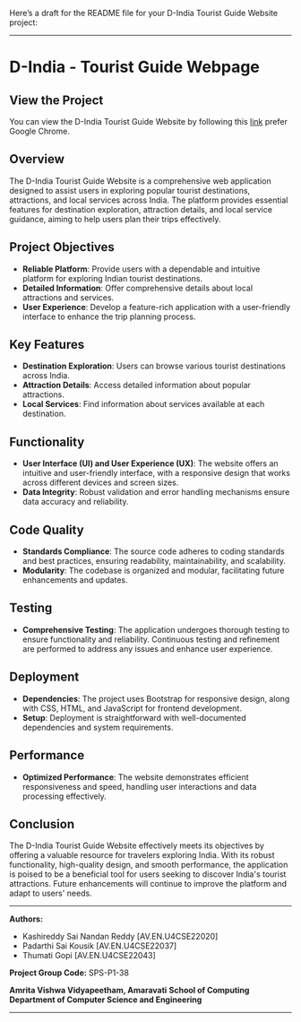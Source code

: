Here’s a draft for the README file for your D-India Tourist Guide Website project:

---

# D-India - Tourist Guide Webpage

## View the Project

You can view the D-India Tourist Guide Website by following this [link](https://sainandan2004.github.io/D-India-A-Travel-WebSi/) prefer Google Chrome.

## Overview

The D-India Tourist Guide Website is a comprehensive web application designed to assist users in exploring popular tourist destinations, attractions, and local services across India. The platform provides essential features for destination exploration, attraction details, and local service guidance, aiming to help users plan their trips effectively.

## Project Objectives

- **Reliable Platform**: Provide users with a dependable and intuitive platform for exploring Indian tourist destinations.
- **Detailed Information**: Offer comprehensive details about local attractions and services.
- **User Experience**: Develop a feature-rich application with a user-friendly interface to enhance the trip planning process.

## Key Features

- **Destination Exploration**: Users can browse various tourist destinations across India.
- **Attraction Details**: Access detailed information about popular attractions.
- **Local Services**: Find information about services available at each destination.

## Functionality

- **User Interface (UI) and User Experience (UX)**: The website offers an intuitive and user-friendly interface, with a responsive design that works across different devices and screen sizes.
- **Data Integrity**: Robust validation and error handling mechanisms ensure data accuracy and reliability.

## Code Quality

- **Standards Compliance**: The source code adheres to coding standards and best practices, ensuring readability, maintainability, and scalability.
- **Modularity**: The codebase is organized and modular, facilitating future enhancements and updates.

## Testing

- **Comprehensive Testing**: The application undergoes thorough testing to ensure functionality and reliability. Continuous testing and refinement are performed to address any issues and enhance user experience.

## Deployment

- **Dependencies**: The project uses Bootstrap for responsive design, along with CSS, HTML, and JavaScript for frontend development.
- **Setup**: Deployment is straightforward with well-documented dependencies and system requirements.

## Performance

- **Optimized Performance**: The website demonstrates efficient responsiveness and speed, handling user interactions and data processing effectively.

## Conclusion

The D-India Tourist Guide Website effectively meets its objectives by offering a valuable resource for travelers exploring India. With its robust functionality, high-quality design, and smooth performance, the application is poised to be a beneficial tool for users seeking to discover India's tourist attractions. Future enhancements will continue to improve the platform and adapt to users' needs.

---

**Authors:**

- Kashireddy Sai Nandan Reddy [AV.EN.U4CSE22020]
- Padarthi Sai Kousik [AV.EN.U4CSE22037]
- Thumati Gopi [AV.EN.U4CSE22043]

**Project Group Code:** SPS-P1-38

**Amrita Vishwa Vidyapeetham, Amaravati**
**School of Computing**
**Department of Computer Science and Engineering**

---
